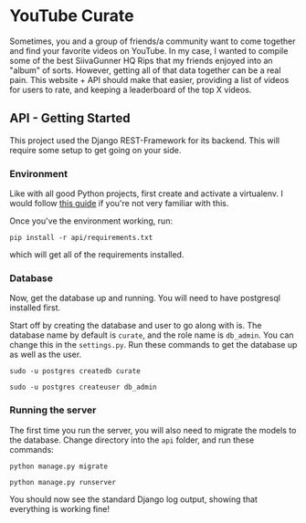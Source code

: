 # YouTube Curate

Sometimes, you and a group of friends/a community want to come together and find your favorite videos on YouTube. In my case, I wanted to compile some of the best SiivaGunner HQ Rips that my friends enjoyed into an "album" of sorts. However, getting all of that data together can be a real pain. This website + API should make that easier, providing a list of videos for users to rate, and keeping a leaderboard of the top X videos.

## API - Getting Started
This project used the Django REST-Framework for its backend. This will require some setup to get going on your side. 

### Environment
Like with all good Python projects, first create and activate a virtualenv. I would follow [this guide](https://docs.python-guide.org/dev/virtualenvs/#lower-level-virtualenv) if you're not very familiar with this.

Once you've the environment working, run:

```
pip install -r api/requirements.txt
```

which will get all of the requirements installed.

### Database
Now, get the database up and running. You will need to have postgresql installed first.

Start off by creating the database and user to go along with is. The database name by default is `curate`, and the role name is `db_admin`. You can change this in the `settings.py`. Run these commands to get the database up as well as the user.

```
sudo -u postgres createdb curate
```

```
sudo -u postgres createuser db_admin
```

### Running the server
The first time you run the server, you will also need to migrate the models to the database. Change directory into the `api` folder, and run these commands:

```
python manage.py migrate
```

```
python manage.py runserver
```

You should now see the standard Django log output, showing that everything is working fine!
